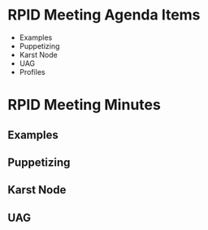 # RPID Meeting Agenda Items

   * Examples
   * Puppetizing
   * Karst Node
   * UAG
   * Profiles
   
# RPID Meeting Minutes

## Examples

## Puppetizing

## Karst Node

## UAG

